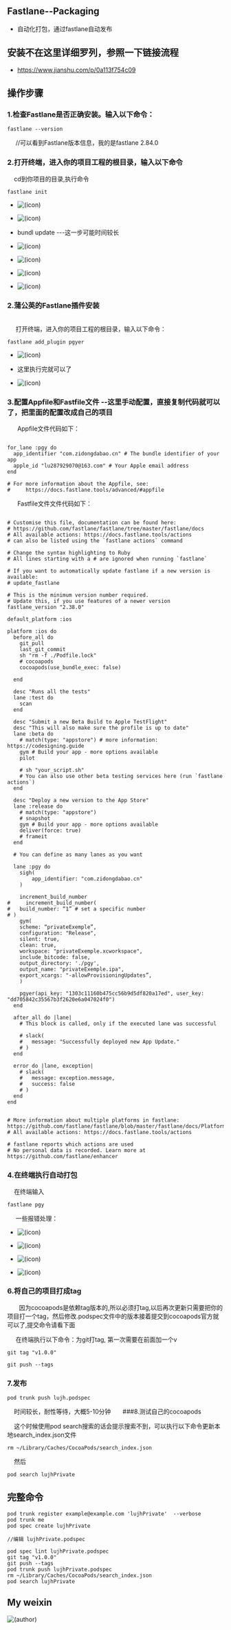 ## Fastlane--Packaging
* 自动化打包，通过fastlane自动发布

## 安装不在这里详细罗列，参照一下链接流程
*  https://www.jianshu.com/p/0a113f754c09



## 操作步骤


### 1.检查Fastlane是否正确安装。输入以下命令：

```objc
fastlane --version
```
      //可以看到Fastlane版本信息，我的是fastlane 2.84.0
      
### 2.打开终端，进入你的项目工程的根目录，输入以下命令

      cd到你项目的目录,执行命令
      
```objc       
fastlane init
```
* ![(icon)](https://github.com/daniulaolu/Fastlane--Packaging/blob/master/fastlane%20init_resource/fastlane%20init_01.png)

* ![(icon)](https://github.com/daniulaolu/Fastlane--Packaging/blob/master/fastlane%20init_resource/fastlane%20init_02.png)

*  bundl update ---这一步可能时间较长
* ![(icon)](https://github.com/daniulaolu/Fastlane--Packaging/blob/master/fastlane%20init_resource/fastlane%20init_03.png)

* ![(icon)](https://github.com/daniulaolu/Fastlane--Packaging/blob/master/fastlane%20init_resource/fastlane%20init_04.png)

* ![(icon)](https://github.com/daniulaolu/Fastlane--Packaging/blob/master/fastlane%20init_resource/fastlane%20init_05.png)

* ![(icon)](https://github.com/daniulaolu/Fastlane--Packaging/blob/master/fastlane%20init_resource/fastlane%20init_06.png)

### 2.蒲公英的Fastlane插件安装
      
      打开终端，进入你的项目工程的根目录，输入以下命令：
      
```objc       
fastlane add_plugin pgyer
```

* ![(icon)](https://github.com/daniulaolu/Fastlane--Packaging/blob/master/fastlane%20add_plugin_resource/fastlane%20add_plugin_01.png)

* 这里执行完就可以了
* ![(icon)](https://github.com/daniulaolu/Fastlane--Packaging/blob/master/fastlane%20add_plugin_resource/fastlane%20add_plugin_02.png)



### 3.配置Appfile和Fastfile文件 --这里手动配置，直接复制代码就可以了，把里面的配置改成自己的项目

 
       Appfile文件代码如下：
       
```objc

for_lane :pgy do
  app_identifier "com.zidongdabao.cn" # The bundle identifier of your app
  apple_id "lu287929070@163.com" # Your Apple email address 
end

# For more information about the Appfile, see:
#     https://docs.fastlane.tools/advanced/#appfile

```

        Fastfile文件文件代码如下：

```objc

# Customise this file, documentation can be found here:
# https://github.com/fastlane/fastlane/tree/master/fastlane/docs
# All available actions: https://docs.fastlane.tools/actions
# can also be listed using the `fastlane actions` command

# Change the syntax highlighting to Ruby
# All lines starting with a # are ignored when running `fastlane`

# If you want to automatically update fastlane if a new version is available:
# update_fastlane

# This is the minimum version number required.
# Update this, if you use features of a newer version
fastlane_version "2.38.0"

default_platform :ios

platform :ios do
  before_all do
    git_pull
    last_git_commit
    sh "rm -f ./Podfile.lock"
    # cocoapods
    cocoapods(use_bundle_exec: false)

  end

  desc "Runs all the tests"
  lane :test do
    scan
  end

  desc "Submit a new Beta Build to Apple TestFlight"
  desc "This will also make sure the profile is up to date"
  lane :beta do
    # match(type: "appstore") # more information: https://codesigning.guide
    gym # Build your app - more options available
    pilot

    # sh "your_script.sh"
    # You can also use other beta testing services here (run `fastlane actions`)
  end

  desc "Deploy a new version to the App Store"
  lane :release do
    # match(type: "appstore")
    # snapshot
    gym # Build your app - more options available
    deliver(force: true)
    # frameit
  end

  # You can define as many lanes as you want

  lane :pgy do
    sigh(
        app_identifier: "com.zidongdabao.cn"
    )
    
    increment_build_number
#     increment_build_number(
#   build_number: “1” # set a specific number
# )
    gym(
    scheme: “privateExemple”,
    configuration: "Release",
    silent: true,
    clean: true,
    workspace: "privateExemple.xcworkspace",
    include_bitcode: false,
    output_directory: './pgy',
    output_name: "privateExemple.ipa",
    export_xcargs: "-allowProvisioningUpdates”,
    )

    pgyer(api_key: "1303c11160b475cc56b9d5df820a17ed", user_key: "dd705842c35567b3f2620e6a047024f0")
  end

  after_all do |lane|
    # This block is called, only if the executed lane was successful

    # slack(
    #   message: "Successfully deployed new App Update."
    # )
  end

  error do |lane, exception|
    # slack(
    #   message: exception.message,
    #   success: false
    # )
  end
end


# More information about multiple platforms in fastlane: https://github.com/fastlane/fastlane/blob/master/fastlane/docs/Platforms.md
# All available actions: https://docs.fastlane.tools/actions

# fastlane reports which actions are used
# No personal data is recorded. Learn more at https://github.com/fastlane/enhancer

```

### 4.在终端执行自动打包 

     在终端输入
```objc 
fastlane pgy
```

 
      一些报错处理：
 * ![(icon)](https://github.com/daniulaolu/Fastlane--Packaging/blob/master/error_resource/error__01.png)
 
 * ![(icon)](https://github.com/daniulaolu/Fastlane--Packaging/blob/master/error_resource/error__02.png)
 
 * ![(icon)](https://github.com/daniulaolu/Fastlane--Packaging/blob/master/error_resource/error__03.png)
 
 * ![(icon)](https://github.com/daniulaolu/Fastlane--Packaging/blob/master/error_resource/error__04.png)
      
 ### 6.将自己的项目打成tag
   
      因为cocoapods是依赖tag版本的,所以必须打tag,以后再次更新只需要把你的项目打一个tag，然后修改.podspec文件中的版本接着提交到cocoapods官方就可以了,提交命令请看下面
    
      在终端执行以下命令：为git打tag, 第一次需要在前面加一个v
      
```objc 
git tag "v1.0.0" 
      
git push --tags
```
### 7.发布

```objc 
pod trunk push lujh.podspec
```
      时间较长，耐性等待，大概5-10分钟
      
###8.测试自己的cocoapods

     这个时候使用pod search搜索的话会提示搜索不到，可以执行以下命令更新本地search_index.json文件
  
```objc 
rm ~/Library/Caches/CocoaPods/search_index.json
```
     然后
     
```objc 
pod search lujhPrivate
```

## 完整命令

```objc 
pod trunk register example@example.com 'lujhPrivate'  --verbose
pod trunk me
pod spec create lujhPrivate
 
//编辑 lujhPrivate.podspec
 
pod spec lint lujhPrivate.podspec
git tag "v1.0.0"
git push --tags
pod trunk push lujhPrivate.podspec 
rm ~/Library/Caches/CocoaPods/search_index.json
pod search lujhPrivate
```

## My weixin
![(author)](https://github.com/daniulaolu/PushParameterWithDict-/blob/master/xiaolu.jpg)
